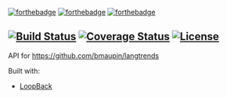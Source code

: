 [![forthebadge](http://forthebadge.com/images/badges/as-seen-on-tv.svg)](http://forthebadge.com)
[![forthebadge](http://forthebadge.com/images/badges/built-by-neckbeards.svg)](http://forthebadge.com)
[![forthebadge](http://forthebadge.com/images/badges/contains-technical-debt.svg)](http://forthebadge.com)

[![Build Status](https://travis-ci.org/bmaupin/loopback-test.svg?branch=master)](https://travis-ci.org/bmaupin/loopback-test)
[![Coverage Status](https://coveralls.io/repos/github/bmaupin/loopback-test/badge.svg?branch=master)](https://coveralls.io/github/bmaupin/loopback-test?branch=master)
[![License](https://img.shields.io/badge/license-MIT-blue.svg)](https://github.com/bmaupin/loopback-test/blob/master/LICENSE)
---

API for https://github.com/bmaupin/langtrends

Built with:
- [LoopBack](https://loopback.io/)
